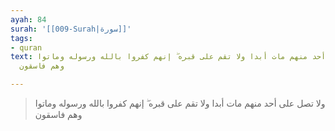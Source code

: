 ```yaml
---
ayah: 84
surah: '[[009-Surah|سورة]]'
tags:
- quran
text: ولا تصل على أحد منهم مات أبدا ولا تقم على قبره ۖ إنهم كفروا بالله ورسوله وماتوا
  وهم فاسقون

---
```

> ولا تصل على أحد منهم مات أبدا ولا تقم على قبره ۖ إنهم كفروا بالله ورسوله وماتوا وهم فاسقون
